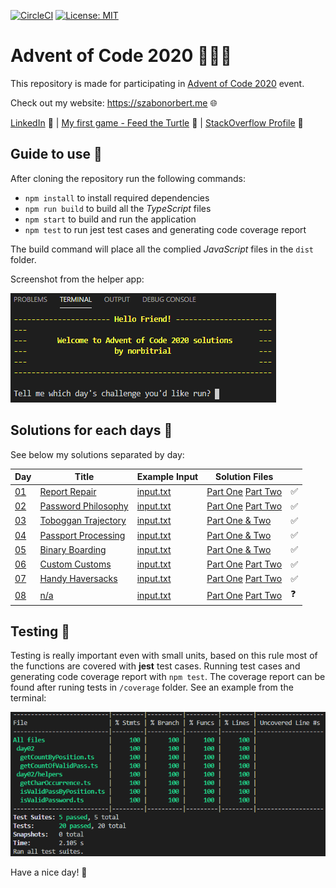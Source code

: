 [![CircleCI](https://circleci.com/gh/norbitrial/advent-of-code-2020.svg?style=shield&circle-token=d18854d2a0647b65366601a14dd753679e8f84d8)](https://app.circleci.com/pipelines/github/norbitrial/advent-of-code-2020?branch=main) [![License: MIT](https://img.shields.io/badge/License-MIT-yellow.svg)](https://opensource.org/licenses/MIT)

# Advent of Code 2020 🎄👨‍💻

This repository is made for participating in [Advent of Code 2020](https://adventofcode.com/2020/about) event.

Check out my website: https://szabonorbert.me 🌐

[LinkedIn](https://www.linkedin.com/in/norbertszabo1988/) 📝 | [My first game - Feed the Turtle](https://feed-the-turtle.szabonorbert.me/) 🐢 | [StackOverflow Profile](https://stackoverflow.com/users/7599510/norbitrial?tab=profile) 🔮

## Guide to use 📙

After cloning the repository run the following commands:

- `npm install` to install required dependencies
- `npm run build` to build all the _TypeScript_ files
- `npm start` to build and run the application
- `npm test` to run jest test cases and generating code coverage report

The build command will place all the complied _JavaScript_ files in the `dist` folder.

Screenshot from the helper app:

![App-Screenshot](/assets/example_screenshot_01.png)

## Solutions for each days 🔮

See below my solutions separated by day:

| Day                                       | Title                                             | Example Input                     | Solution Files                                                                                |     |
| ----------------------------------------- | ------------------------------------------------- | --------------------------------- | --------------------------------------------------------------------------------------------- | --- |
| [01](https://adventofcode.com/2020/day/1) | [Report Repair](/src/day01/description.txt)       | [input.txt](/src/day01/input.txt) | [Part One](/src/day01/findTwoSum.ts) [Part Two](/src/day01/findThereSum.ts)                   | ✅  |
| [02](https://adventofcode.com/2020/day/2) | [Password Philosophy](/src/day02/description.txt) | [input.txt](/src/day02/input.txt) | [Part One](/src/day02/getCountOfValidPass.ts) [Part Two](/src/day02/getCountByPosition.ts)    | ✅  |
| [03](https://adventofcode.com/2020/day/3) | [Toboggan Trajectory](/src/day03/description.txt) | [input.txt](/src/day03/input.txt) | [Part One & Two](/src/day03/getCountOfTrees.ts)                                               | ✅  |
| [04](https://adventofcode.com/2020/day/4) | [Passport Processing](/src/day04/description.txt) | [input.txt](/src/day04/input.txt) | [Part One & Two](/src/day04/getCountOfValidPass.ts)                                           | ✅  |
| [05](https://adventofcode.com/2020/day/5) | [Binary Boarding](/src/day05/description.txt)     | [input.txt](/src/day05/input.txt) | [Part One & Two](/src/day05/index.ts)                                                         | ✅  |
| [06](https://adventofcode.com/2020/day/6) | [Custom Customs](/src/day06/description.txt)      | [input.txt](/src/day06/input.txt) | [Part One](/src/day06/quickAndDirty/part01.ts) [Part Two](/src/day06/quickAndDirty/part02.ts) | ✅  |
| [07](https://adventofcode.com/2020/day/7) | [Handy Haversacks](/src/day07/description.txt)    | [input.txt](/src/day07/input.txt) | [Part One](/src/day07/part01.ts) [Part Two](/src/day07/part02.ts)                             | ✅  |
| [08](https://adventofcode.com/2020/day/8) | [n/a](/src/day08/description.txt)                 | [input.txt](/src/day08/input.txt) | [Part One](/src/day08/part01.ts) [Part Two](/src/day08/part02.ts)                             | ❓  |

## Testing 🧪

Testing is really important even with small units, based on this rule most of the functions are covered with **jest** test cases. Running test cases and generating code coverage report with `npm test`. The coverage report can be found after runing tests in `/coverage` folder. See an example from the terminal:

![Jest-Screenshot](/assets/example_screenshot_02.png)

Have a nice day! 👋
